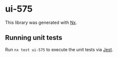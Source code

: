 # ui-575

This library was generated with [Nx](https://nx.dev).

## Running unit tests

Run `nx test ui-575` to execute the unit tests via [Jest](https://jestjs.io).
